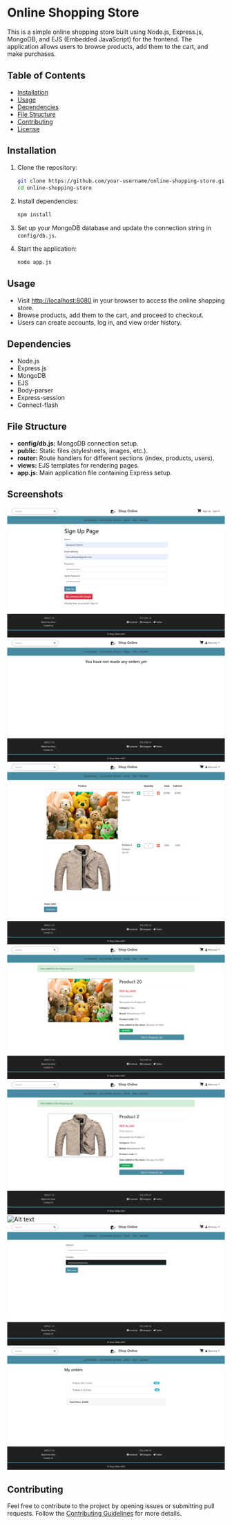 # Online Shopping Store

This is a simple online shopping store built using Node.js, Express.js, MongoDB, and EJS (Embedded JavaScript) for the frontend. The application allows users to browse products, add them to the cart, and make purchases.

## Table of Contents
- [Installation](#installation)
- [Usage](#usage)
- [Dependencies](#dependencies)
- [File Structure](#file-structure)
- [Contributing](#contributing)
- [License](#license)

## Installation
1. Clone the repository:
    ```bash
    git clone https://github.com/your-username/online-shopping-store.git
    cd online-shopping-store
    ```
2. Install dependencies:
    ```bash
    npm install
    ```
3. Set up your MongoDB database and update the connection string in `config/db.js`.

4. Start the application:
    ```bash
    node app.js
    ```

## Usage
- Visit [http://localhost:8080](http://localhost:8080) in your browser to access the online shopping store.
- Browse products, add them to the cart, and proceed to checkout.
- Users can create accounts, log in, and view order history.

## Dependencies
- Node.js
- Express.js
- MongoDB
- EJS
- Body-parser
- Express-session
- Connect-flash

## File Structure
- **config/db.js:** MongoDB connection setup.
- **public:** Static files (stylesheets, images, etc.).
- **router:** Route handlers for different sections (index, products, users).
- **views:** EJS templates for rendering pages.
- **app.js:** Main application file containing Express setup.

## Screenshots
![Alt text](/screenshots/screenshot_1.png?raw=true "Optional Title")
![Alt text](/screenshots/screenshot_2.png?raw=true "Optional Title")
![Alt text](/screenshots/screenshot_3.png?raw=true "Optional Title")
![Alt text](/screenshots/screenshot_4.png?raw=true "Optional Title")
![Alt text](/screenshots/screenshot_5.png?raw=true "Optional Title")
![Alt text](/screenshots/screenshot_6.png?raw=true "Optional Title")
![Alt text](/screenshots/screenshot_7.png?raw=true "Optional Title")
![Alt text](/screenshots/screenshot_8.png?raw=true "Optional Title")


## Contributing
Feel free to contribute to the project by opening issues or submitting pull requests. Follow the [Contributing Guidelines](CONTRIBUTING.md) for more details.

